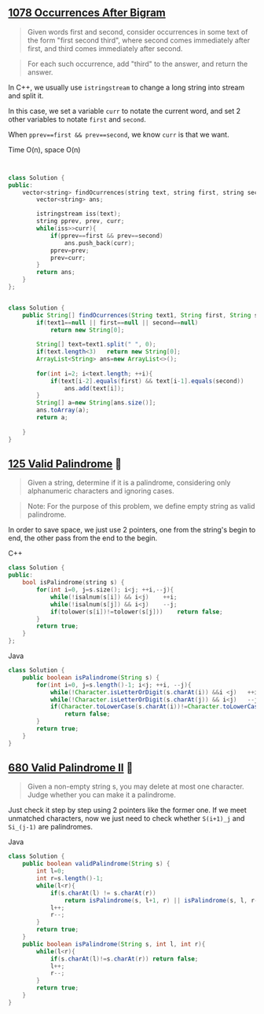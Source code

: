 ## [1078 Occurrences After Bigram](https://leetcode.com/problems/occurrences-after-bigram/)

> Given words first and second, consider occurrences in some text of the form "first second third", where second comes immediately after first, and third comes immediately after second.

> For each such occurrence, add "third" to the answer, and return the answer.

In C++, we usually use `istringstream` to change a long string into stream and split it.

In this case, we set a variable `curr` to notate the current word, and set 2 other variables to notate `first` and `second`.

When `pprev==first && prev==second`, we know `curr` is that we want.

Time O(n), space O(n)

```Cpp


class Solution {
public:
    vector<string> findOcurrences(string text, string first, string second) {
        vector<string> ans;

        istringstream iss(text);
        string pprev, prev, curr;
        while(iss>>curr){
            if(pprev==first && prev==second)
                ans.push_back(curr);
            pprev=prev;
            prev=curr;
        }
        return ans;
    }
};

```

```Java

class Solution {
    public String[] findOcurrences(String text1, String first, String second) {
        if(text1==null || first==null || second==null)
            return new String[0];
        
        String[] text=text1.split(" ", 0);
        if(text.length<3)   return new String[0];
        ArrayList<String> ans=new ArrayList<>();
        
        for(int i=2; i<text.length; ++i){
            if(text[i-2].equals(first) && text[i-1].equals(second))
                ans.add(text[i]);
        }
        String[] a=new String[ans.size()];
        ans.toArray(a);
        return a;
        
    }
}
```

## [125 Valid Palindrome](https://leetcode.com/problems/valid-palindrome/)  :triangular_flag_on_post:

> Given a string, determine if it is a palindrome, considering only alphanumeric characters and ignoring cases.

> Note: For the purpose of this problem, we define empty string as valid palindrome.

In order to save space, we just use 2 pointers, one from the string's begin to end, the other pass from the end to the begin.

C++

```cpp
class Solution {
public:
    bool isPalindrome(string s) {
        for(int i=0, j=s.size(); i<j; ++i,--j){
            while(!isalnum(s[i]) && i<j)    ++i;
            while(!isalnum(s[j]) && i<j)    --j;
            if(tolower(s[i])!=tolower(s[j]))    return false;
        }
        return true;
    }
};
```

Java

```Java
class Solution {
    public boolean isPalindrome(String s) {
        for(int i=0, j=s.length()-1; i<j; ++i, --j){
            while(!Character.isLetterOrDigit(s.charAt(i)) &&i <j)   ++i;
            while(!Character.isLetterOrDigit(s.charAt(j)) && i<j)   --j;
            if(Character.toLowerCase(s.charAt(i))!=Character.toLowerCase(s.charAt(j))) 
                return false;
        }
        return true;
    }
}
```

## [680 Valid Palindrome II](https://leetcode.com/problems/valid-palindrome-ii/)  :triangular_flag_on_post:

> Given a non-empty string s, you may delete at most one character. Judge whether you can make it a palindrome.

Just check it step by step using 2 pointers like the former one. If we meet unmatched characters, now we just need to check whether `S(i+1)_j` and `Si_(j-1)` are palindromes.

Java

```Java
class Solution {
    public boolean validPalindrome(String s) {
        int l=0;
        int r=s.length()-1;
        while(l<r){
            if(s.charAt(l) != s.charAt(r))
                return isPalindrome(s, l+1, r) || isPalindrome(s, l, r-1);
            l++;
            r--;
        }
        return true;
    }
    public boolean isPalindrome(String s, int l, int r){
        while(l<r){
            if(s.charAt(l)!=s.charAt(r)) return false;
            l++;
            r--;
        }
        return true;
    }
}
```

